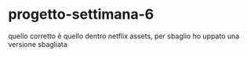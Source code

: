 # progetto-settimana-6
quello corretto è quello dentro netflix assets, per sbaglio ho uppato una versione sbagliata
